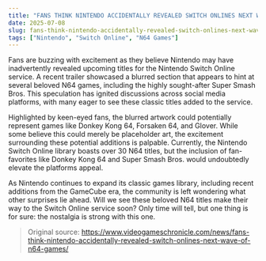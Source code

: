 ```yaml
---
title: "FANS THINK NINTENDO ACCIDENTALLY REVEALED SWITCH ONLINES NEXT WAVE OF N64 GAMES"
date: 2025-07-08
slug: fans-think-nintendo-accidentally-revealed-switch-onlines-next-wave-of-n64-games
tags: ["Nintendo", "Switch Online", "N64 Games"]
---
```


Fans are buzzing with excitement as they believe Nintendo may have inadvertently revealed upcoming titles for the Nintendo Switch Online service. A recent trailer showcased a blurred section that appears to hint at several beloved N64 games, including the highly sought-after Super Smash Bros. This speculation has ignited discussions across social media platforms, with many eager to see these classic titles added to the service.

Highlighted by keen-eyed fans, the blurred artwork could potentially represent games like Donkey Kong 64, Forsaken 64, and Glover. While some believe this could merely be placeholder art, the excitement surrounding these potential additions is palpable. Currently, the Nintendo Switch Online library boasts over 30 N64 titles, but the inclusion of fan-favorites like Donkey Kong 64 and Super Smash Bros. would undoubtedly elevate the platforms appeal.

As Nintendo continues to expand its classic games library, including recent additions from the GameCube era, the community is left wondering what other surprises lie ahead. Will we see these beloved N64 titles make their way to the Switch Online service soon? Only time will tell, but one thing is for sure: the nostalgia is strong with this one.
> Original source: https://www.videogameschronicle.com/news/fans-think-nintendo-accidentally-revealed-switch-onlines-next-wave-of-n64-games/